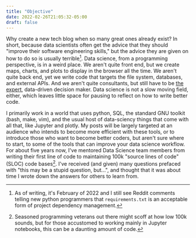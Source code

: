 ```yaml
---
title: "Objective"
date: 2022-02-26T21:05:32-05:00
draft: false
---
```


Why create a new tech blog when so many great ones already exist? In short,
because data scientists often get the advice that they should "improve their
software engineering skills," but the advice they are given on how to do so is
usually terrible[^0]. Data science, from a programming perspective, is in a
weird place. We aren't quite front end, but we create maps, charts, and plots to
display in the browser all the time. We aren't quite back end, yet we write code
that targets the file system, databases, and external APIs. And
we aren't quite consultants, but still have to be [the
expert](https://www.youtube.com/watch?v=BKorP55Aqvg), data-driven decision
maker. Data science is not a slow moving field, either, which leaves little
space for pausing to reflect on how to write better code.

I primarily work in a world that uses python, SQL, the standard GNU toolkit
(bash, make, vim), and the usual host of data-sciency things that come with all
that, like Jupyter and plotly. My posts will be largely targeted at an audience
who intends to become more efficient with these tools, or to introduce those who
want to become better coders, but aren't sure where to start, to some of the
tools that can improve your data science workflow.  For about five years now,
I've mentored Data Science team members from writing their first line of code to
maintaining 100k "source lines of code" (SLOC) code bases[^1]. I've received
(and given) many questions prefaced with "this may be a stupid question,
but...", and thought that it was about time I wrote down the answers for others
to learn from.

[^0]: As of writing, it's February of 2022 and I still see Reddit comments
telling new python programmers that `requirements.txt` is an acceptable form of
project dependency management.

[^1]: Seasoned programming veterans out there might scoff at how low 100k sounds,
but for those accustomed to working mainly in Jupyter notebooks, this can be a
daunting amount of code.
